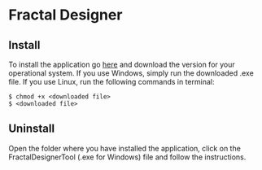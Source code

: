 # Fractal Designer
## Install

To install the application go [here](https://github.com/VanoPekkar/fractal-designer/releases/) and download the version for your operational system.
If you use Windows, simply run the downloaded .exe file. If you use Linux, run the following commands in terminal:
```
$ chmod +x <downloaded file>
$ <downloaded file>
```
## Uninstall

Open the folder where you have installed the application, click on the FractalDesignerTool (.exe for Windows) file and follow the instructions.
